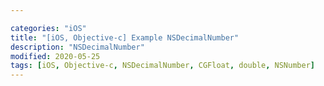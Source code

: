 ```yaml
---

categories: "iOS"
title: "[iOS, Objective-c] Example NSDecimalNumber"
description: "NSDecimalNumber"
modified: 2020-05-25
tags: [iOS, Objective-c, NSDecimalNumber, CGFloat, double, NSNumber]
---
```


<script src="https://gist.github.com/tigi44/14ad8dd7bd5023b7e2226e89ceba0991.js"></script>

